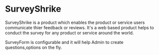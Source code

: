 # SurveyShrike

SurveyShrike is a product which enables the product or service users communicate thier feedback or reviews. 
It's a web based product helps to conduct the survey for any product or service around the world.

SurveyForm is configurable and it will help Admin to create questions,options on the fly.

